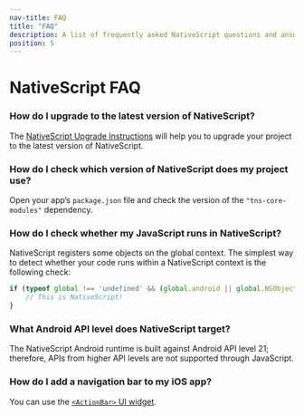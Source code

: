 ```yaml
---
nav-title: FAQ
title: "FAQ"
description: A list of frequently asked NativeScript questions and answers
position: 5
---
```


# NativeScript FAQ

### How do I upgrade to the latest version of NativeScript?

The [NativeScript Upgrade Instructions](./upgrade-instructions) will help you to upgrade your project to the latest version of NativeScript.

### How do I check which version of NativeScript does my project use?

Open your app’s `package.json` file and check the version of the `"tns-core-modules"` dependency.

### How do I check whether my JavaScript runs in NativeScript?

NativeScript registers some objects on the global context. The simplest way to detect whether your code runs within a NativeScript context is the following check:

```javascript
if (typeof global !== 'undefined' && (global.android || global.NSObject)) {
    // This is NativeScript!
}
```

### What Android API level does NativeScript target?

The NativeScript Android runtime is built against Android API level 21; therefore, APIs from higher API levels are not supported through JavaScript.

### How do I add a navigation bar to my iOS app?

You can use the [`<ActionBar>` UI widget](http://docs.nativescript.org/ApiReference/ui/action-bar/HOW-TO).
